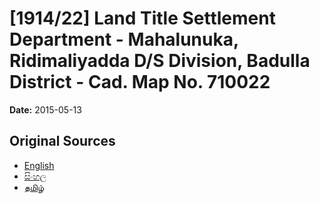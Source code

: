 # [1914/22] Land Title Settlement Department - Mahalunuka, Ridimaliyadda D/S Division, Badulla District - Cad. Map No. 710022

**Date:** 2015-05-13

## Original Sources

- [English](https://documents.gov.lk/view/extra-gazettes/2015/5/1914-22_E.pdf)
- [සිංහල](https://documents.gov.lk/view/extra-gazettes/2015/5/1914-22_S.pdf)
- [தமிழ்](https://documents.gov.lk/view/extra-gazettes/2015/5/1914-22_T.pdf)
